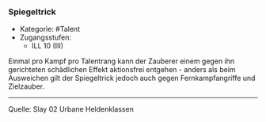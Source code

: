 ### Spiegeltrick

- Kategorie: #Talent
- Zugangsstufen:
  - ILL 10 (III)

Einmal pro Kampf pro Talentrang kann der Zauberer einem gegen ihn gerichteten schädlichen Effekt aktionsfrei entgehen - anders als beim Ausweichen gilt der Spiegeltrick jedoch auch gegen Fernkampfangriffe und Zielzauber.

---

Quelle: Slay 02 Urbane Heldenklassen
